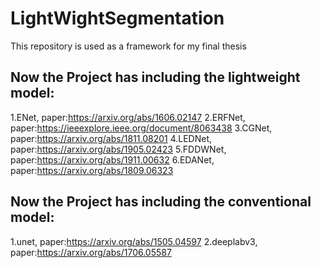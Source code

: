# LightWightSegmentation
This repository is used as a framework for my final thesis

## Now the Project has including the lightweight model:
1.ENet, paper:https://arxiv.org/abs/1606.02147
2.ERFNet, paper:https://ieeexplore.ieee.org/document/8063438
3.CGNet, paper:https://arxiv.org/abs/1811.08201
4.LEDNet, paper:https://arxiv.org/abs/1905.02423
5.FDDWNet, paper:https://arxiv.org/abs/1911.00632
6.EDANet, paper:https://arxiv.org/abs/1809.06323


## Now the Project has including the conventional model:
1.unet, paper:https://arxiv.org/abs/1505.04597
2.deeplabv3, paper:https://arxiv.org/abs/1706.05587




